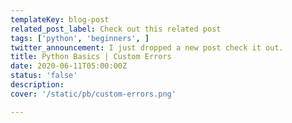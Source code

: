 ```yaml
---
templateKey: blog-post
related_post_label: Check out this related post
tags: ['python', 'beginners', ]
twitter_announcement: I just dropped a new post check it out.
title: Python Basics | Custom Errors
date: 2020-06-11T05:00:00Z
status: 'false'
description:
cover: '/static/pb/custom-errors.png'

---
```


<!--
<p style='text-align: center'>
<a href='https://waylonwalker.com/blog/custom-errors'>
  <img
    style='width:500px; max-width:80%; margin: auto;'
    src="https://waylonwalker.com/custom-errors.png"
    alt="Read more from the Python Basics | Custom Errors article"
  />
  </a>
</p>

-->
